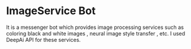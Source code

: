# ImageService Bot 

It is a messenger bot which provides image processing services such as coloring black and white images , neural image style transfer , etc.
I used DeepAi API for these services.

